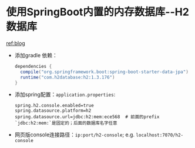 # 使用SpringBoot内置的内存数据库--H2数据库  

[ref:blog](https://www.cnblogs.com/v1haoge/p/9959855.html)

- 添加gradle 依赖： 
  ```build.gradle
  dependencies {
    compile("org.springframework.boot:spring-boot-starter-data-jpa")
    runtime("com.h2database:h2:1.3.176")
  }
  ```
- 添加spring配置：`application.properties`:  
  ```application.properties
  spring.h2.console.enabled=true
  spring.datasource.platform=h2
  spring.datasource.url=jdbc:h2:mem:ece568  # 前面的prefix `jdbc:h2:mem:`是固定的；后面的数据库名字任意
  ```
- 网页版console连接路径：`ip:port/h2-console`; e.g. `localhost:7070/h2-console`  
  
